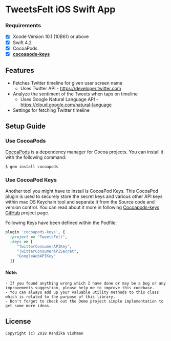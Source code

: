 
# TweetsFelt iOS Swift App

### Requirements
- [x] Xcode Version 10.1 (10B61) or above
- [x] Swift 4.2
- [x] CocoaPods
- [x] **[cocoapods-keys](https://github.com/orta/cocoapods-keys)**

## Features

* Fetches Twitter timeline for given user screen name
	* Uses Twitter API - https://developer.twitter.com
* Analyze the sentiment of the Tweets when taps on timeline
	* Uses Google Natural Language API - https://cloud.google.com/natural-language
* Settings for fetching Twitter timeline

## Setup Guide
### Use CocoaPods
[CocoaPods](https://cocoapods.org) is a dependency manager for Cocoa projects. You can install it with the following command:

```bash
$ gem install cocoapods
```
### Use CocoaPod Keys
Another tool you might have to install is CocoaPod Keys. This CocoaPod plugin is used to securely store the secret keys and various other API keys within mac OS Keychain tool and separate it from the Source code and version control. You can read about it more in following [Cocoapods-keys GitHub](https://github.com/orta/cocoapods-keys) project page.

Following Keys have been defined within the Podfile:
```ruby
plugin 'cocoapods-keys', {
  :project => "TweetsFelt",
  :keys => [
     "TwitterConsumerAPIKey",
     "TwitterConsumerAPISecret",
     "GoogleWebAPIKey"
  ]}
``` 

#### Note:
    - If you found anything wrong which I have done or may be a bug or any improvements suggestion, please help me to improve this codebase.
    - You can always add up your valuable utility methods to this class which is related to the purpose of this library.
    - Don't forget to check out the Demo project simple implementation to get some more ideas.


## License
```sh
Copyright (c) 2018 Randika Vishman